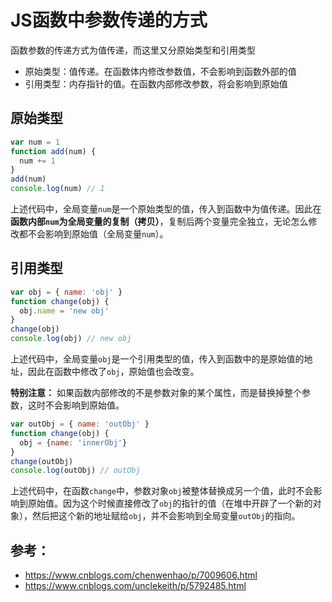 # JS函数中参数传递的方式
函数参数的传递方式为值传递，而这里又分原始类型和引用类型
- 原始类型：值传递。在函数体内修改参数值，不会影响到函数外部的值
- 引用类型：内存指针的值。在函数内部修改参数，将会影响到原始值

## 原始类型
```js
var num = 1
function add(num) {
  num += 1
}
add(num)
console.log(num) // 1
```
上述代码中，全局变量`num`是一个原始类型的值，传入到函数中为值传递。因此在**函数内部`num`为全局变量的复制（拷贝）**，复制后两个变量完全独立，无论怎么修改都不会影响到原始值（全局变量`num`）。

## 引用类型
```js
var obj = { name: 'obj' }
function change(obj) {
  obj.name = 'new obj'
}
change(obj)
console.log(obj) // new obj
```
上述代码中，全局变量`obj`是一个引用类型的值，传入到函数中的是原始值的地址，因此在函数中修改了`obj`，原始值也会改变。

**特别注意：** 如果函数内部修改的不是参数对象的某个属性，而是替换掉整个参数，这时不会影响到原始值。
```js
var outObj = { name: 'outObj' }
function change(obj) {
  obj = {name: 'innerObj'}
}
change(outObj)
console.log(outObj) // outObj
```
上述代码中，在函数`change`中，参数对象`obj`被整体替换成另一个值，此时不会影响到原始值。因为这个时候直接修改了`obj`的指针的值（在堆中开辟了一个新的对象），然后把这个新的地址赋给`obj`，并不会影响到全局变量`outObj`的指向。

## 参考：
- https://www.cnblogs.com/chenwenhao/p/7009606.html
- https://www.cnblogs.com/unclekeith/p/5792485.html